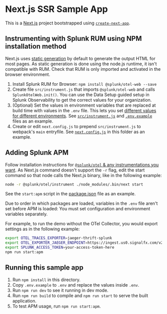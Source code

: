 # Next.js SSR Sample App

This is a [Next.js](https://nextjs.org/) project bootstrapped using [`create-next-app`](https://github.com/vercel/next.js/tree/canary/packages/create-next-app).

## Instrumenting with Splunk RUM using NPM installation method

Next.js uses [static generation](https://nextjs.org/docs/basic-features/pages#pre-rendering) by default to generate the output HTML for most pages. As static generation is done using the node.js runtime, it isn't compatible with RUM. Check that RUM is only imported and activated in the browser environment.

1. Install Splunk RUM for Browser: `npm install @splunk/otel-web --save`
2. Create file `src/instrument.js` that imports `@splunk/otel-web` and calls `SplunkOtelWeb.init()`. You can use the Data Setup guided setup in Splunk Observability to get the correct values for your organization.
3. (Optional) Set the values in environment variables that are replaced at build time with values in the `.env` file. This lets you set [different values for different environments](https://nextjs.org/docs/basic-features/environment-variables). See [`src/instrument.js`](src/instrument.js) and [`.env.example`](.env.example) files as an example.
4. Create or edit `next.config.js` to prepend `src/instrument.js` to webpack's `main` entryfile. See [`next.config.js`](next.config.js) in this folder as an example.

## Adding Splunk APM

Follow installation instructions for [`@splunk/otel` & any instrumentations you want](https://github.com/signalfx/splunk-otel-js). As Next.js command doesn't support the `-r` flag, edit the start command so that node calls the Next.js binary, like in the following example:

```bash
node -r @splunk/otel/instrument ./node_modules/.bin/next start
```

See the `start:apm` script in the [package.json](package.json) file as an example.

Due to order in which packages are loaded, variables in the `.env` file aren't set before APM is loaded: You must set configuration and environment variables separately.

For example, to run the demo without the OTel Collector, you would export settings as in the following example:

```bash
export OTEL_TRACES_EXPORTER=jaeger-thrift-splunk
export OTEL_EXPORTER_JAEGER_ENDPOINT=https://ingest.us0.signalfx.com/v2/trace
export SPLUNK_ACCESS_TOKEN=your-access-token-here
npm run start:apm
```

## Running this sample app

1. Run `npm install` in this directory.
2. Copy `.env.example` to `.env` and replace the values inside `.env`.
3. Run `npm run dev` to see it running in dev mode.
4. Run `npm run build` to compile and `npm run start` to serve the built application.
5. To test APM usage, run `npm run start:apm`.
